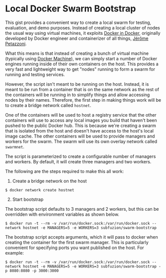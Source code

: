 # Local Docker Swarm Bootstrap

This gist provides a convenient way to create a local swarm for testing, evaluation,
and demo purposes. Instead of creating a local cluster of nodes the usual way using
virtual machines, it exploits [Docker in Docker](https://hub.docker.com/_/docker/), originally developed by Docker engineer
and containerizer of all things, [Jérôme Petazzoni](https://twitter.com/jpetazzo).

What this means is that instead of creating a bunch of virtual machine (typically using
[Docker Machine](https://docs.docker.com/machine/overview/)), we can simply start a number of Docker engines running inside of their
own containers on the host. This provides a very fast and lightweight way to get "nodes"
running to form a swarm for running and testing services.

However, the script isn't meant to be running on the host. Instead, it is meant to be run
from a container that is on the same network as the rest of the containers will be running
in to simplify things and allow accessing nodes by their names. Therefore, the first step
in making things work will be to create a bridge network called `hostnet`.

One of the containers will be used to host a registry service that the other containers
will use to access any local images you build that haven't been pushed to the public Docker
hub. This is because we're creating a swarm that is isolated from the host and doesn't have
access to the host's local image cache. The other containers will be used to provide
managers and workers for the swarm.  The swarm will use its own overlay network called `swarmnet`.

The script is parameterized to create a configurable number of managers and workers.
By default, it will create three managers and two workers.

The following are the steps required to make this all work:

1. Create a bridge network on the host

```
$ docker network create hostnet
```

2. Start bootstrap

The bootstrap script defaults to 3 managers and 2 workers, but this can be overridden with environment variables as shown below.

```
$ docker run -t --rm -v /var/run/docker.sock:/var/run/docker.sock --network hostnet -e MANAGERS=5 -e WORKERS=3 subfuzion/swarm-bootstrap
```

The bootstrap script accepts arguments, which it will pass to docker when creating the container for the first swarm manager.
This is particularly convenient for specifying ports you want published on the host. For example:

```
$ docker run -t --rm -v /var/run/docker.sock:/var/run/docker.sock --network hostnet -e MANAGERS=5 -e WORKERS=3 subfuzion/swarm-bootstrap -p 8080:8080 -p 3000:3000
```

